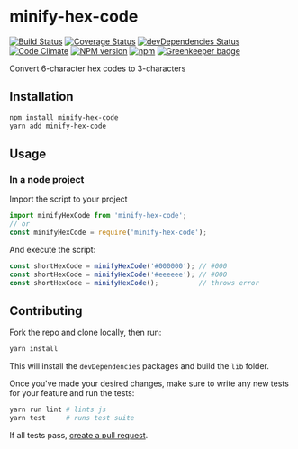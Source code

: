 # minify-hex-code

[![Build Status](https://travis-ci.org/nielse63/minify-hex-code.svg?branch=master)](https://travis-ci.org/nielse63/minify-hex-code)
[![Coverage Status](https://coveralls.io/repos/github/nielse63/minify-hex-code/badge.svg?branch=master)](https://coveralls.io/github/nielse63/minify-hex-code?branch=master)
[![devDependencies Status](https://david-dm.org/nielse63/minify-hex-code/dev-status.svg)](https://david-dm.org/nielse63/minify-hex-code?type=dev)
[![Code Climate](https://codeclimate.com/github/nielse63/minify-hex-code/badges/gpa.svg)](https://codeclimate.com/github/nielse63/minify-hex-code)
[![NPM version](https://badge.fury.io/js/minify-hex-code.svg)](http://badge.fury.io/js/minify-hex-code)
[![npm](https://img.shields.io/npm/dt/minify-hex-code.svg?style=flat-square)](https://www.npmjs.com/package/minify-hex-code) [![Greenkeeper badge](https://badges.greenkeeper.io/nielse63/minify-hex-code.svg)](https://greenkeeper.io/)

Convert 6-character hex codes to 3-characters

## Installation

```bash
npm install minify-hex-code
yarn add minify-hex-code
```

## Usage

### In a node project

Import the script to your project

```js
import minifyHexCode from 'minify-hex-code';
// or
const minifyHexCode = require('minify-hex-code');
```

And execute the script:

```js
const shortHexCode = minifyHexCode('#000000'); // #000
const shortHexCode = minifyHexCode('#eeeeee'); // #000
const shortHexCode = minifyHexCode();          // throws error
```

## Contributing

Fork the repo and clone locally, then run:

```bash
yarn install
```

This will install the `devDependencies` packages and build the `lib` folder.

Once you've made your desired changes, make sure to write any new tests for
your feature and run the tests:

```sh
yarn run lint # lints js
yarn test     # runs test suite
```

If all tests pass, [create a pull request](https://github.com/nielse63/minify-hex-code/pulls).

